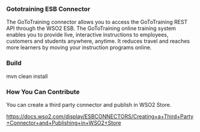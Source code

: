 ### Gototraining ESB Connector

The GoToTraining connector allows you to access the GoToTraining REST API through the WSO2 ESB. The GoToTraining online
training system enables you to provide live, interactive instructions to employees, customers and students anywhere, anytime.
It reduces travel and reaches more learners by moving your instruction programs online.

### Build

mvn clean install

### How You Can Contribute
You can create a third party connector and publish in WSO2 Store.

https://docs.wso2.com/display/ESBCONNECTORS/Creating+a+Third+Party+Connector+and+Publishing+in+WSO2+Store
